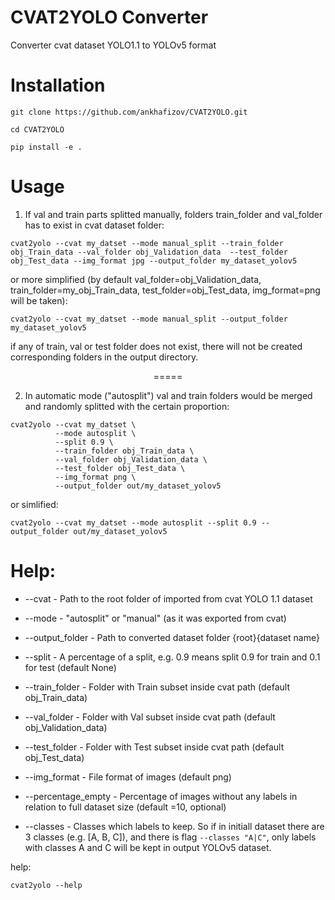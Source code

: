 # CVAT2YOLO Converter

Converter cvat dataset YOLO1.1 to YOLOv5 format

# Installation

`git clone https://github.com/ankhafizov/CVAT2YOLO.git`

`cd CVAT2YOLO`

`pip install -e .` 

# Usage

1. If val and train parts splitted manually, folders train_folder and val_folder has to exist in cvat dataset folder:

```
cvat2yolo --cvat my_datset --mode manual_split --train_folder obj_Train_data --val_folder obj_Validation_data  --test_folder obj_Test_data --img_format jpg --output_folder my_dataset_yolov5
```

or more simplified (by default val_folder=obj_Validation_data, train_folder=my_obj_Train_data, test_folder=obj_Test_data, img_format=png will be taken):

```
cvat2yolo --cvat my_datset --mode manual_split --output_folder my_dataset_yolov5
```

if any of train, val or test folder does not exist, there will not be created corresponding folders in the output directory.

<p align="center">
    =====
</p>

2. In automatic mode ("autosplit") val and train folders would be merged and randomly splitted with the certain proportion:

```
cvat2yolo --cvat my_datset \
          --mode autosplit \
          --split 0.9 \
          --train_folder obj_Train_data \
          --val_folder obj_Validation_data \ 
          --test_folder obj_Test_data \ 
          --img_format png \
          --output_folder out/my_dataset_yolov5
```

or simlified:

```
cvat2yolo --cvat my_datset --mode autosplit --split 0.9 --output_folder out/my_dataset_yolov5
```


# Help:

- --cvat - Path to the root folder of imported from cvat YOLO 1.1 dataset
- --mode - "autosplit" or "manual" (as it was exported from cvat)
- --output_folder - Path to converted dataset folder {root}{dataset name}

- --split - A percentage of a split, e.g. 0.9 means split 0.9 for train and 0.1 for test (default None)
- --train_folder - Folder with Train subset inside cvat path (default obj_Train_data)
- --val_folder - Folder with Val subset inside cvat path (default obj_Validation_data)
- --test_folder - Folder with Test subset inside cvat path (default obj_Test_data)
- --img_format - File format of images (default png)

- --percentage_empty - Percentage of images without any labels in relation to full dataset size (default =10, optional)
- --classes - Classes which labels to keep. So if in initiall dataset there are 3 classes (e.g. [A, B, C]), and there is flag ```--classes "A|C"```, only labels with classes A and C will be kept in output YOLOv5 dataset.

help:

```
cvat2yolo --help
```